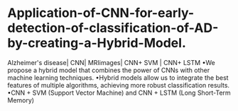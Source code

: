 # Application-of-CNN-for-early-detection-of-classification-of-AD-by-creating-a-Hybrid-Model.
Alzheimer's disease| CNN| MRIimages| CNN+ SVM | CNN+ LSTM
•We propose a hybrid model that combines the power of CNNs with other machine learning techniques.
•Hybrid models allow us to integrate the best features of multiple algorithms, achieving more robust classification results.
•CNN + SVM (Support Vector Machine) and CNN + LSTM (Long Short-Term Memory)
